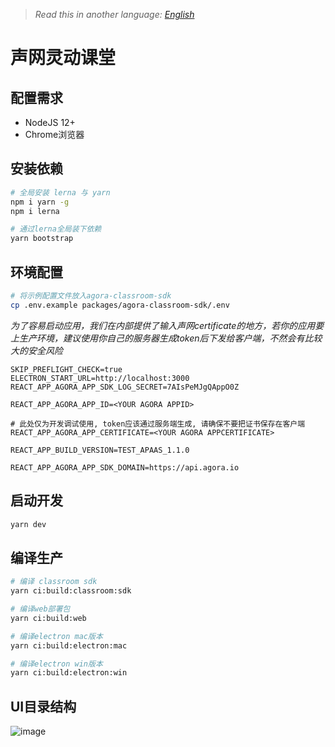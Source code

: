 > *Read this in another language: [English](README.md)*

# 声网灵动课堂

## 配置需求

- NodeJS 12+
- Chrome浏览器

## 安装依赖  
```bash
# 全局安装 lerna 与 yarn
npm i yarn -g
npm i lerna

# 通过lerna全局装下依赖
yarn bootstrap
```

## 环境配置
```bash
# 将示例配置文件放入agora-classroom-sdk
cp .env.example packages/agora-classroom-sdk/.env
```

*为了容易启动应用，我们在内部提供了输入声网certificate的地方，若你的应用要上生产环境，建议使用你自己的服务器生成token后下发给客户端，不然会有比较大的安全风险*

```
SKIP_PREFLIGHT_CHECK=true
ELECTRON_START_URL=http://localhost:3000
REACT_APP_AGORA_APP_SDK_LOG_SECRET=7AIsPeMJgQAppO0Z

REACT_APP_AGORA_APP_ID=<YOUR AGORA APPID>

# 此处仅为开发调试使用, token应该通过服务端生成, 请确保不要把证书保存在客户端
REACT_APP_AGORA_APP_CERTIFICATE=<YOUR AGORA APPCERTIFICATE>

REACT_APP_BUILD_VERSION=TEST_APAAS_1.1.0

REACT_APP_AGORA_APP_SDK_DOMAIN=https://api.agora.io
```


## 启动开发
```bash
yarn dev
```

## 编译生产
```bash
# 编译 classroom sdk
yarn ci:build:classroom:sdk

# 编译web部署包
yarn ci:build:web

# 编译electron mac版本
yarn ci:build:electron:mac

# 编译electron win版本
yarn ci:build:electron:win
```

## UI目录结构
![image](https://user-images.githubusercontent.com/471561/116705621-50115580-a9ff-11eb-8495-bea60a262fcd.png)
